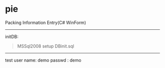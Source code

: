 pie
===

Packing Information Entry(C# WinForm)
***
initDB:

> MSSql2008
setup DBinit.sql

***
test
user name: demo
passwd	: demo